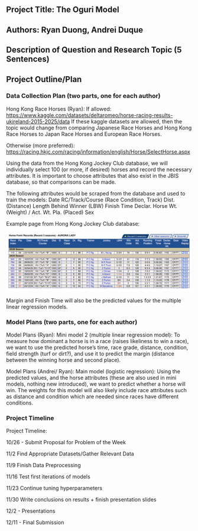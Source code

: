 ## Project Title: The Oguri Model

## Authors: Ryan Duong, Andrei Duque

## Description of Question and Research Topic (5 Sentences)

## Project Outline/Plan

### Data Collection Plan (two parts, one for each author)

Hong Kong Race Horses (Ryan):
If allowed: https://www.kaggle.com/datasets/deltaromeo/horse-racing-results-ukireland-2015-2025/data
If these kaggle datasets are allowed, then the topic would change from comparing Japanese Race Horses and Hong Kong Race Horses to Japan Race Horses and European Race Horses.

Otherwise (more preferred): https://racing.hkjc.com/racing/information/english/Horse/SelectHorse.aspx

Using the data from the Hong Kong Jockey Club database, we will individually select 100 (or more, if desired) horses and record the necessary attributes. It is important to choose attributes that also exist in the JBIS database, so that comparisons can be made.

The following attributes would be scraped from the database and used to train the models:
Date
RC/Track/Course (Race Condition, Track)
Dist. (Distance)
Length Behind Winner (LBW)
Finish Time
Declar. Horse Wt. (Weight) / Act. Wt.
Pla. (Placed)
Sex

Example page from Hong Kong Jockey Club database:

![hkdbimage](hkracehorse.png)

Margin and Finish Time will also be the predicted values for the multiple linear regression models.

### Model Plans (two parts, one for each author)

Model Plans (Ryan):
Mini model 2 (multiple linear regression model): To measure how dominant a horse is in a race (raises likeliness to win a race), we want to use the predicted horse’s time, race grade, distance, condition, field strength (turf or dirt?), and use it to predict the margin (distance between the winning horse and second place).

Model Plans (Andrei/ Ryan):
Main model (logistic regression): Using the predicted values, and the horse attributes (these are also used in mini models, nothing new introduced), we want to predict whether a horse will win. The weights for this model will also likely include race attributes such as distance and condition which are needed since races have different conditions.

### Project Timeline

Project Timeline:

10/26 - Submit Proposal for Problem of the Week

11/2 Find Appropriate Datasets/Gather Relevant Data

11/9 Finish Data Preprocessing

11/16 Test first iterations of models 

11/23 Continue tuning hyperparameters

11/30 Write conclusions on results + finish presentation slides

12/2 - Presentations

12/11 - Final Submission
